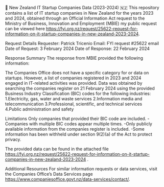 🚀 New Zealand IT Startup Companies Data (2023-2024) 🇳🇿
This repository contains a list of IT startup companies in New Zealand for the years 2023 and 2024, obtained through an Official Information Act request to the Ministry of Business, Innovation and Employment (MBIE) my public request can be viewed here https://fyi.org.nz/request/25622-request-for-information-on-it-startup-companies-in-new-zealand-2023-2024.

Request Details
Requester: Patrick Tricenio
Email: FYI request #25622 email
Date of Request: 3 February 2024
Date of Response: 22 February 2024

Response Summary
The response from MBIE provided the following information:

The Companies Office does not have a specific category for or data on startups.
However, a list of companies registered in 2023 and 2024 engaged in IT-related activities was provided.
Data was obtained by searching the companies register on 21 February 2024 using the provided Business Industry Classification (BIC) codes for the following industries:
1.Electricity, gas, water and waste services
2.Information media and telecommunication
3.Professional, scientific, and technical services
4.Public administration and safety

Limitations
Only companies that provided their BIC code are included.
-Companies with multiple BIC codes appear multiple times.
-Only publicly available information from the companies register is included.
-Some information has been withheld under section 9(2)(a) of the Act to protect privacy.



The provided data can be found in the attached file https://fyi.org.nz/request/25622-request-for-information-on-it-startup-companies-in-new-zealand-2023-2024 .


Additional Resources
For similar information requests or data services, visit the Companies Office’s Data Services page https://www.companiesoffice.govt.nz/data-services/contact/.
